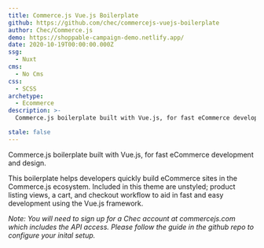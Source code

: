 ```yaml
---
title: Commerce.js Vue.js Boilerplate
github: https://github.com/chec/commercejs-vuejs-boilerplate
author: Chec/Commerce.js
demo: https://shoppable-campaign-demo.netlify.app/
date: 2020-10-19T00:00:00.000Z
ssg:
  - Nuxt
cms:
  - No Cms
css:
  - SCSS
archetype:
  - Ecommerce
description: >-
  Commerce.js boilerplate built with Vue.js, for fast eCommerce development and design.

stale: false
---
```


Commerce.js boilerplate built with Vue.js, for fast eCommerce development and design.

This boilerplate helps developers quickly build eCommerce sites in the Commerce.js ecosystem. Included in this theme are unstyled; product listing views, a cart, and checkout workflow to aid in fast and easy development using the Vue.js framework.

_Note: You will need to sign up for a Chec account at commercejs.com which includes the API access. Please follow the guide in the github repo to configure your inital setup._

